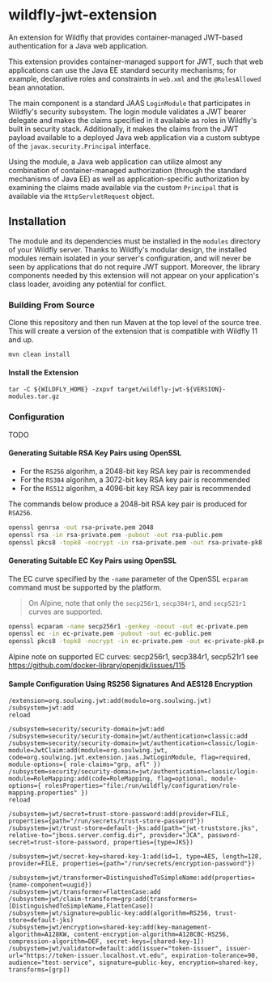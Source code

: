 wildfly-jwt-extension
=====================

An extension for Wildfly that provides container-managed JWT-based
authentication for a Java web application.

This extension provides container-managed support for JWT, such that web 
applications can use the Java EE standard security mechanisms; for example, 
declarative roles and constraints in `web.xml` and the `@RolesAllowed` bean
annotation. 

The main component is a standard JAAS `LoginModule` that participates in 
Wildfly's security subsystem.  The login module validates a JWT bearer delegate
and makes the claims specified in it available as roles in Wildfly's built
in security stack. Additionally, it makes the claims from the JWT payload
available to a deployed Java web application via a custom subtype of the
`javax.security.Principal` interface.

Using the module, a Java web application can utilize almost any combination
of container-managed authorization (through the standard mechanisms of
Java EE) as well as application-specific authorization by examining the 
claims made available via the custom `Principal` that is available via
the `HttpServletRequest` object.

Installation
------------

The module and its dependencies must be installed in the `modules` directory 
of your Wildfly server.  Thanks to Wildfly's modular design, the installed 
modules remain isolated in your server's configuration, and will never be seen 
by applications that do not require JWT support.  Moreover, the library
components needed by this extension will not appear on your 
application's class loader, avoiding any potential for conflict.

### Building From Source

Clone this repository and then run Maven at the top level of the source tree.
This will create a version of the extension that is compatible with Wildfly 11 and up.

```
mvn clean install
```

#### Install the Extension
```
tar -C ${WILDFLY_HOME} -zxpvf target/wildfly-jwt-${VERSION}-modules.tar.gz
```

### Configuration

TODO

#### Generating Suitable RSA Key Pairs using OpenSSL

* For the `RS256` algorihm, a 2048-bit key RSA key pair is recommended
* For the `RS384` algorihm, a 3072-bit key RSA key pair is recommended
* For the `RS512` algorihm, a 4096-bit key RSA key pair is recommended

The commands below produce a 2048-bit RSA key pair is produced for `RSA256`.

```bash
openssl genrsa -out rsa-private.pem 2048
openssl rsa -in rsa-private.pem -pubout -out rsa-public.pem
openssl pkcs8 -topk8 -nocrypt -in rsa-private.pem -out rsa-private-pk8.pem  
```

#### Generating Suitable EC Key Pairs using OpenSSL

The EC curve specified by the `-name` parameter of the OpenSSL `ecparam`
command must be supported by the platform.

> On Alpine, note that only the `secp256r1`, `secp384r1`, and `secp521r1`
> curves are supported.
 
```bash
openssl ecparam -name secp256r1 -genkey -noout -out ec-private.pem
openssl ec -in ec-private.pem -pubout -out ec-public.pem
openssl pkcs8 -topk8 -nocrypt -in ec-private.pem -out ec-private-pk8.pem  
```

Alpine note on supported EC curves: secp256r1, secp384r1, secp521r1
see https://github.com/docker-library/openjdk/issues/115

#### Sample Configuration Using RS256 Signatures And AES128 Encryption

```
/extension=org.soulwing.jwt:add(module=org.soulwing.jwt)
/subsystem=jwt:add
reload

/subsystem=security/security-domain=jwt:add
/subsystem=security/security-domain=jwt/authentication=classic:add
/subsystem=security/security-domain=jwt/authentication=classic/login-module=JwtClaim:add(module=org.soulwing.jwt, code=org.soulwing.jwt.extension.jaas.JwtLoginModule, flag=required, module-options={ role-claims="grp, afl" })
/subsystem=security/security-domain=jwt/authentication=classic/login-module=RoleMapping:add(code=RoleMapping, flag=optional, module-options={ rolesProperties="file:/run/wildfly/configuration/role-mapping.properties" })
reload

/subsystem=jwt/secret=trust-store-password:add(provider=FILE, properties={path="/run/secrets/trust-store-password"})
/subsystem=jwt/trust-store=default-jks:add(path="jwt-truststore.jks", relative-to="jboss.server.config.dir", provider="JCA", password-secret=trust-store-password, properties={type=JKS})

/subsystem=jwt/secret-key=shared-key-1:add(id=1, type=AES, length=128, provider=FILE, properties={path="/run/secrets/encryption-password"})

/subsystem=jwt/transformer=DistinguishedToSimpleName:add(properties={name-component=uugid})
/subsystem=jwt/transformer=FlattenCase:add
/subsystem=jwt/claim-transform=grp:add(transformers=[DistinguishedToSimpleName,FlattenCase])
/subsystem=jwt/signature=public-key:add(algorithm=RS256, trust-store=default-jks)
/subsystem=jwt/encryption=shared-key:add(key-management-algorithm=A128KW, content-encryption-algorithm=A128CBC-HS256, compression-algorithm=DEF, secret-keys=[shared-key-1])
/subsystem=jwt/validator=default:add(issuer="token-issuer", issuer-url="https://token-issuer.localhost.vt.edu", expiration-tolerance=90, audience="test-service", signature=public-key, encryption=shared-key, transforms=[grp])

```